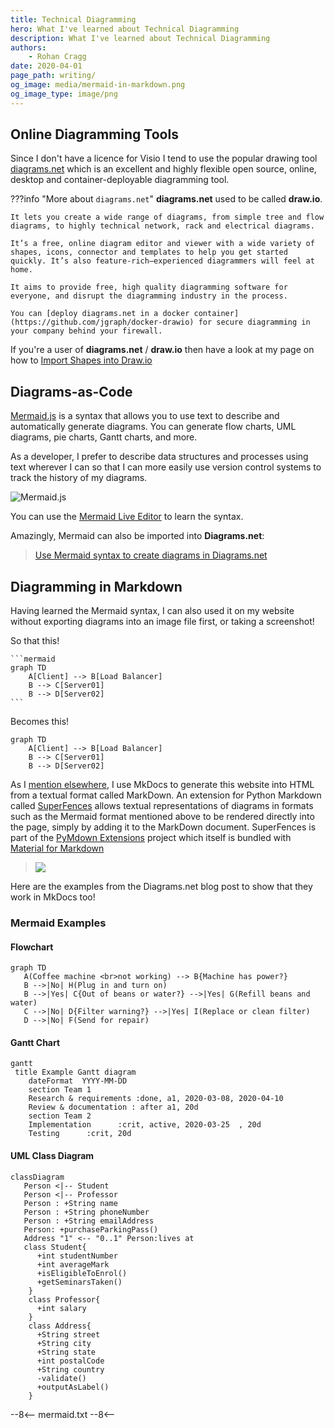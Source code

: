 ```yaml
---
title: Technical Diagramming
hero: What I've learned about Technical Diagramming
description: What I've learned about Technical Diagramming
authors:
    - Rohan Cragg
date: 2020-04-01
page_path: writing/
og_image: media/mermaid-in-markdown.png
og_image_type: image/png
---
```


## Online Diagramming Tools

Since I don't have a licence for Visio I tend to use the popular drawing tool [diagrams.net](https://www.diagrams.net/) which is an excellent and highly flexible open source, online, desktop and container-deployable diagramming tool.

???info "More about `diagrams.net`"
    **diagrams.net** used to be called **draw.io**.

    It lets you create a wide range of diagrams, from simple tree and flow diagrams, to highly technical network, rack and electrical diagrams.

    It’s a free, online diagram editor and viewer with a wide variety of shapes, icons, connector and templates to help you get started quickly. It’s also feature-rich–experienced diagrammers will feel at home.

    It aims to provide free, high quality diagramming software for everyone, and disrupt the diagramming industry in the process.

    You can [deploy diagrams.net in a docker container](https://github.com/jgraph/docker-drawio) for secure diagramming in your company behind your firewall.

If you're a user of **diagrams.net** / **draw.io** then have a look at my page on how to [Import Shapes into Draw.io](https://blog.sbux.cf/misc/shapes/)

## Diagrams-as-Code

[Mermaid.js](https://mermaid-js.github.io/mermaid/#/) is a syntax that allows you to use text to describe and automatically generate diagrams. You can generate flow charts, UML diagrams, pie charts, Gantt charts, and more.

As a developer, I prefer to describe data structures and processes using text wherever I can so that I can more easily use version control systems to track the history of my diagrams.

![Mermaid.js](https://mermaid-js.github.io/mermaid/img/header.png)

You can use the [Mermaid Live Editor](https://mermaid-js.github.io/mermaid-live-editor) to learn the syntax.

Amazingly, Mermaid can also be imported into **Diagrams.net**:

> [Use Mermaid syntax to create diagrams in Diagrams.net](https://www.diagrams.net/blog/mermaid-diagrams)

## Diagramming in Markdown

Having learned the Mermaid syntax, I can also used it on my website without exporting diagrams into an image file first, or taking a screenshot!

So that this!

````
```mermaid
graph TD
    A[Client] --> B[Load Balancer]
    B --> C[Server01]
    B --> D[Server02]
```
````

Becomes this!

```mermaid
graph TD
    A[Client] --> B[Load Balancer]
    B --> C[Server01]
    B --> D[Server02]
```

As I [mention elsewhere](/misc/scoop/#mkdocs), I use MkDocs to generate this website into HTML from a textual format called MarkDown. An extension for Python Markdown called [SuperFences](https://facelessuser.github.io/pymdown-extensions/extensions/superfences/) allows textual representations of diagrams in formats such as the Mermaid format mentioned above to be rendered directly into the page, simply by adding it to the MarkDown document. SuperFences is part of the [PyMdown Extensions](https://facelessuser.github.io/pymdown-extensions/) project which itself is bundled with [Material for Markdown](https://squidfunk.github.io/mkdocs-material/extensions/pymdown/)

> ![](media/pymdown-superfences.png)

Here are the examples from the Diagrams.net blog post to show that they work in MkDocs too!

### Mermaid Examples

#### Flowchart

```mermaid
graph TD
   A(Coffee machine <br>not working) --> B{Machine has power?}
   B -->|No| H(Plug in and turn on)
   B -->|Yes| C{Out of beans or water?} -->|Yes| G(Refill beans and water)
   C -->|No| D{Filter warning?} -->|Yes| I(Replace or clean filter)
   D -->|No| F(Send for repair)
```

#### Gantt Chart

```mermaid
gantt
 title Example Gantt diagram
    dateFormat  YYYY-MM-DD
    section Team 1
    Research & requirements :done, a1, 2020-03-08, 2020-04-10
    Review & documentation : after a1, 20d
    section Team 2
    Implementation      :crit, active, 2020-03-25  , 20d
    Testing      :crit, 20d
```

#### UML Class Diagram

```mermaid
classDiagram
   Person <|-- Student
   Person <|-- Professor
   Person : +String name
   Person : +String phoneNumber
   Person : +String emailAddress
   Person: +purchaseParkingPass()
   Address "1" <-- "0..1" Person:lives at
   class Student{
      +int studentNumber
      +int averageMark
      +isEligibleToEnrol()
      +getSeminarsTaken()
    }
    class Professor{
      +int salary
    }
    class Address{
      +String street
      +String city
      +String state
      +int postalCode
      +String country
      -validate()
      +outputAsLabel()
    }
```

--8<--
mermaid.txt
--8<--
